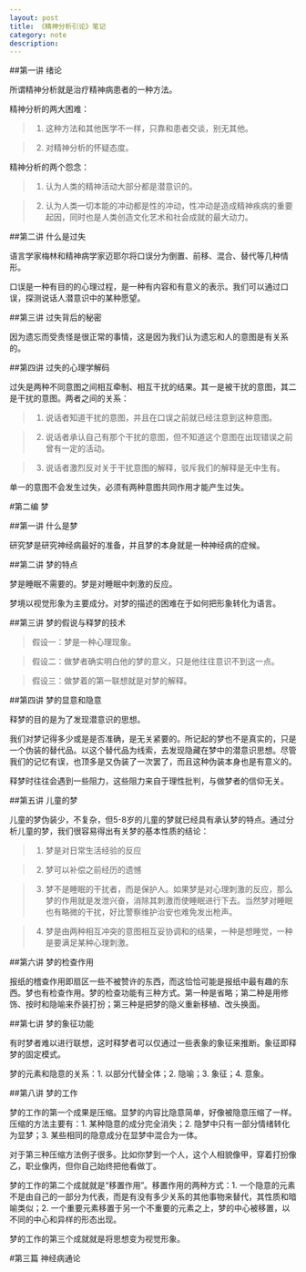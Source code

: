 ```yaml
---
layout: post
title: 《精神分析引论》笔记
category: note
description: 
---
```


##第一讲 绪论

所谓精神分析就是治疗精神病患者的一种方法。

精神分析的两大困难：

>1. 这种方法和其他医学不一样，只靠和患者交谈，别无其他。

>2. 对精神分析的怀疑态度。

精神分析的两个怨念：

>1. 认为人类的精神活动大部分都是潜意识的。

>2. 认为人类一切本能的冲动都是性的冲动，性冲动是造成精神疾病的重要起因，同时也是人类创造文化艺术和社会成就的最大动力。

##第二讲 什么是过失

语言学家梅林和精神病学家迈耶尔将口误分为倒置、前移、混合、替代等几种情形。

口误是一种有目的的心理过程，是一种有内容和有意义的表示。我们可以通过口误，探测说话人潜意识中的某种愿望。

##第三讲 过失背后的秘密

因为遗忘而受责怪是很正常的事情，这是因为我们认为遗忘和人的意图是有关系的。

##第四讲 过失的心理学解码

过失是两种不同意图之间相互牵制、相互干扰的结果。其一是被干扰的意图，其二是干扰的意图。两者之间的关系：

>1. 说话者知道干扰的意图，并且在口误之前就已经注意到这种意图。

>2. 说话者承认自己有那个干扰的意图，但不知道这个意图在出现错误之前曾有一定的活动。

>3. 说话者激烈反对关于干扰意图的解释，驳斥我们的解释是无中生有。

单一的意图不会发生过失，必须有两种意图共同作用才能产生过失。

#第二编 梦

##第一讲 什么是梦

研究梦是研究神经病最好的准备，并且梦的本身就是一种神经病的症候。

##第二讲 梦的特点

梦是睡眠不需要的。梦是对睡眠中刺激的反应。

梦境以视觉形象为主要成分。对梦的描述的困难在于如何把形象转化为语言。

##第三讲 梦的假说与释梦的技术

>假设一：梦是一种心理现象。

>假设二：做梦者确实明白他的梦的意义，只是他往往意识不到这一点。

>假设三：做梦着的第一联想就是对梦的解释。

##第四讲 梦的显意和隐意

释梦的目的是为了发现潜意识的思想。

我们对梦记得多少或是是否准确，是无关紧要的。所记起的梦也不是真实的，只是一个伪装的替代品。以这个替代品为线索，去发现隐藏在梦中的潜意识思想。尽管我们的记忆有误，也顶多是又伪装了一次罢了，而且这种伪装本身也是有意义的。

释梦时往往会遇到一些阻力，这些阻力来自于理性批判，与做梦者的信仰无关。

##第五讲 儿童的梦

儿童的梦伪装少，不复杂，但5-8岁的儿童的梦就已经具有承认梦的特点。通过分析儿童的梦，我们很容易得出有关梦的基本性质的结论：

>1. 梦是对日常生活经验的反应

>2. 梦可以补偿之前经历的遗憾

>3. 梦不是睡眠的干扰者，而是保护人。如果梦是对心理刺激的反应，那么梦的作用就是发泄兴奋，消除其刺激而使睡眠进行下去。当然梦对睡眠也有略微的干扰，好比警察维护治安也难免发出枪声。

>4. 梦是由两种相互冲突的意图相互妥协调和的结果，一种是想睡觉，一种是要满足某种心理刺激。

##第六讲 梦的检查作用

报纸的稽查作用即扇区一些不被赞许的东西，而这恰恰可能是报纸中最有趣的东西。梦也有检查作用。梦的检查功能有三种方式。第一种是省略；第二种是用修饰、按时和隐喻来乔装打扮；第三种是把梦的隐义重新移植、改头换面。

##第七讲 梦的象征功能

有时梦者难以进行联想，这时释梦者可以仅通过一些表象的象征来推断。象征即释梦的固定模式。

梦的元素和隐意的关系：1. 以部分代替全体；2. 隐喻；3. 象征；4. 意象。

##第八讲 梦的工作

梦的工作的第一个成果是压缩。显梦的内容比隐意简单，好像被隐意压缩了一样。压缩的方法主要有：1. 某种隐意的成分完全消失；2. 隐梦中只有一部分情绪转化为显梦；3. 某些相同的隐意成分在显梦中混合为一体。

对于第三种压缩方法例子很多。比如你梦到一个人，这个人相貌像甲，穿着打扮像乙，职业像丙，但你自己始终把他看做丁。

梦的工作的第二个成就就是“移置作用”。移置作用的两种方式：1. 一个隐意的元素不是由自己的一部分为代表，而是有没有多少关系的其他事物来替代，其性质和暗喻类似；2. 一个重要元素移置于另一个不重要的元素之上，梦的中心被移置，以不同的中心和异样的形态出现。

梦的工作的第三个成就就是将思想变为视觉形象。

#第三篇 神经病通论

